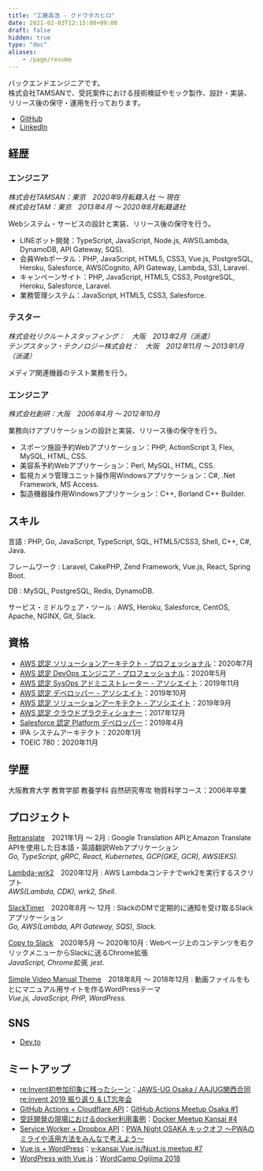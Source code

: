 ```yaml
---
title: "工藤高浩 - クドウタカヒロ"
date: 2021-02-03T12:15:00+09:00
draft: false
hidden: true
type: "doc"
aliases:
    - /page/resume
---
```


バックエンドエンジニアです。  
株式会社TAMSANで、受託案件における技術検証やモック製作、設計・実装、リリース後の保守・運用を行っております。

* [GitHub](https://github.com/takakd)
* [LinkedIn](https://www.linkedin.com/in/takakd/)

## 経歴

### エンジニア
*株式会社TAMSAN：東京　2020年9月転籍入社 〜 現在  
株式会社TAM：東京　2013年4月 〜 2020年8月転籍退社*

Webシステム・サービスの設計と実装、リリース後の保守を行う。

* LINEボット開発：TypeScript, JavaScript, Node.js, AWS(Lambda, DynamoDB, API Gateway, SQS).
* 会員Webポータル：PHP, JavaScript, HTML5, CSS3, Vue.js, PostgreSQL, Heroku, Salesforce, AWS(Cognito, API Gateway, Lambda, S3), Laravel.
* キャンペーンサイト：PHP, JavaScript, HTML5, CSS3, PostgreSQL, Heroku, Salesforce, Laravel.
* 業務管理システム：JavaScript, HTML5, CSS3, Salesforce.

### テスター
*株式会社リクルートスタッフィング：　大阪　2013年2月（派遣）  
テンプスタッフ・テクノロジー株式会社：　大阪　2012年11月 〜 2013年1月（派遣）*

メディア関連機器のテスト業務を行う。

### エンジニア
*株式会社創研：大阪　2006年4月 〜 2012年10月*

業務向けアプリケーションの設計と実装、リリース後の保守を行う。

* スポーツ施設予約Webアプリケーション：PHP, ActionScript 3, Flex, MySQL, HTML, CSS.
* 美容系予約Webアプリケーション：Perl, MySQL, HTML, CSS.
* 監視カメラ管理ユニット操作用Windowsアプリケーション：C#, .Net Framework, MS Access.
* 製造機器操作用Windowsアプリケーション：C++, Borland C++ Builder.

## スキル
言語
: PHP, Go, JavaScript, TypeScript, SQL, HTML5/CSS3, Shell, C++, C#, Java.

フレームワーク
: Laravel, CakePHP, Zend Framework, Vue.js, React, Spring Boot.

DB
: MySQL, PostgreSQL, Redis, DynamoDB.

サービス・ミドルウェア・ツール
: AWS, Heroku, Salesforce, CentOS, Apache, NGINX, Git, Slack.

## 資格
* [AWS 認定 ソリューションアーキテクト - プロフェッショナル](https://www.youracclaim.com/badges/298e48da-aced-4811-b026-2d9bdcc8b989)：2020年7月
* [AWS 認定 DevOps エンジニア - プロフェッショナル](https://www.youracclaim.com/badges/0e2e46e5-bece-4127-adee-067148c3d39c/linked_in_profile)：2020年5月
* [AWS 認定 SysOps アドミニストレーター - アソシエイト](https://www.youracclaim.com/badges/5fb1a29c-8347-4c03-9cfa-fac238eeefda/linked_in_profile)：2019年11月
* [AWS 認定 デベロッパー - アソシエイト](https://www.youracclaim.com/badges/6142e914-f0f6-4a5c-80f5-18edc72246e8/linked_in_profile)：2019年10月
* [AWS 認定 ソリューションアーキテクト - アソシエイト](https://www.youracclaim.com/badges/f4d5968c-1444-49a8-bc3a-40d3f2e08880/linked_in_profile)：2019年9月
* [AWS 認定 クラウドプラクティショナー](https://www.youracclaim.com/badges/3205d0a7-e2de-49f4-a1f3-acd5c0e5869d)：2017年12月
* [Salesforce 認定 Platform デベロッパー](https://trailblazer.me/id/takakd)：2019年4月
* IPA システムアーキテクト：2020年1月
* TOEIC 780：2020年11月

## 学歴
大阪教育大学 教育学部 教養学科 自然研究専攻 物質科学コース：2006年卒業

## プロジェクト
[Retranslate](https://github.com/takakd/retranslate)　2021年1月 〜 2月
: Google Translation APIとAmazon Translate APIを使用した日本語・英語翻訳Webアプリケーション  
*Go, TypeScript, gRPC, React, Kubernetes, GCP(GKE, GCR), AWS(EKS).*

[Lambda-wrk2](https://github.com/takakd/lambda-wrk2)　2020年12月
: AWS Lambdaコンテナでwrk2を実行するスクリプト  
*AWS(Lambda, CDK), wrk2, Shell.*

[SlackTimer](https://github.com/takakd/slack-timer)　2020年8月 〜 12月
: SlackのDMで定期的に通知を受け取るSlackアプリケーション  
*Go, AWS(Lambda, API Gateway, SQS), Slack.*

[Copy to Slack](https://github.com/takakd/copy-to-slack)　2020年5月 〜 2020年10月
: Webページ上のコンテンツを右クリックメニューからSlackに送るChrome拡張  
*JavaScript, Chrome拡張, jest.*

[Simple Video Manual Theme](https://github.com/takakd/simple-video-manual-theme)　2018年8月 〜 2018年12月
: 動画ファイルをもとにマニュアル用サイトを作るWordPressテーマ  
*Vue.js, JavaScript, PHP, WordPress.*

## SNS
* [Dev.to](https://dev.to/takakd)

## ミートアップ
* [re:Invent初参加印象に残ったシーン](https://www.slideshare.net/ssuserb88ac6/reinvent-208755909)：[JAWS-UG Osaka / AAJUG関西合同 re:invent 2019 振り返り & LT忘年会](https://jawsugosaka.doorkeeper.jp/events/101158)
* [GitHub Actions + Cloudflare API](https://www.slideshare.net/ssuserb88ac6/github-actions-cloudflare-api)：[GitHub Actions Meetup Osaka #1](https://gaug.connpass.com/event/152956/)
* [受託開発の現場におけるdocker利用事例](https://www.slideshare.net/ssuserb88ac6/docker-165722431)：[Docker Meetup Kansai #4](https://dockerkansai.connpass.com/event/141875/)
* [Service Worker + Dropbox API](https://www.slideshare.net/ssuserb88ac6/service-worker-dropbox-api)：[PWA Night OSAKA キックオフ ～PWAのミライや活用方法をみんなで考えよう～](https://pwanight.connpass.com/event/136893/)
* [Vue.js + WordPress](https://www.slideshare.net/ssuserb88ac6/vuejs-wordpress)：[v-kansai Vue.js/Nuxt.js meetup #7](https://vuekansai.connpass.com/event/127057/)
* [WordPress with Vue.js](https://www.slideshare.net/ssuserb88ac6/wordpress-with-vuejs-106118047)：[WordCamp Ogijima 2018](https://2018.ogijima.wordcamp.org/)
